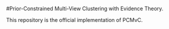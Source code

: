#Prior-Constrained Multi-View Clustering with Evidence Theory.

This repository is the official implementation of PCMvC.
